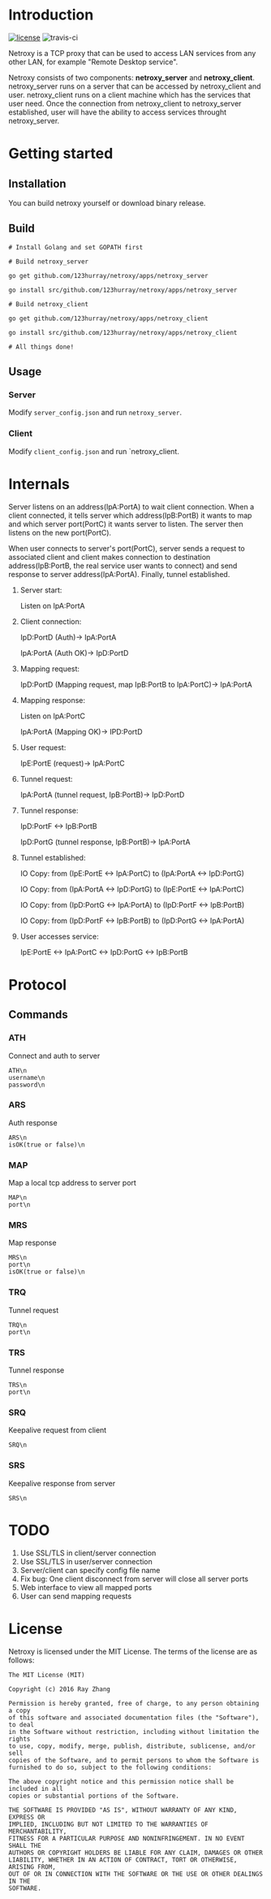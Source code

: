 
# Introduction

[![license](http://img.shields.io/badge/license-MIT-red.svg?style=flat)](https://raw.githubusercontent.com/123hurray/tlslog/master/LICENSE)
![travis-ci](https://api.travis-ci.org/123hurray/Netroxy.svg)

Netroxy is a TCP proxy that can be used to access LAN services from any other LAN, for example "Remote Desktop service".

Netroxy consists of two components: **netroxy_server** and **netroxy_client**. netroxy_server runs on a server that can be accessed by netroxy_client and user. netroxy_client runs on a client machine which has the services that user need. Once the connection from netroxy_client to netroxy_server established, user will have the ability to access services throught netroxy_server.

# Getting started

## Installation

You can build netroxy yourself or download binary release.

## Build

```shell
# Install Golang and set GOPATH first

# Build netroxy_server

go get github.com/123hurray/netroxy/apps/netroxy_server

go install src/github.com/123hurray/netroxy/apps/netroxy_server

# Build netroxy_client

go get github.com/123hurray/netroxy/apps/netroxy_client

go install src/github.com/123hurray/netroxy/apps/netroxy_client

# All things done!
```

## Usage

### Server

Modify `server_config.json` and run `netroxy_server`.

### Client

Modify `client_config.json` and run `netroxy_client.

# Internals

Server listens on an address(IpA:PortA) to wait client connection. When a client connected, it tells server which address(IpB:PortB) it wants to map and which server port(PortC) it wants server to listen. The server then listens on the new port(PortC). 

When user connects to server's port(PortC), server sends a request to associated client and client makes connection to destination address(IpB:PortB, the real service user wants to connect) and send response to server address(IpA:PortA). Finally, tunnel established.

1. Server start:
    
    Listen on IpA:PortA

2. Client connection:

    IpD:PortD (Auth)-> IpA:PortA
	
    IpA:PortA (Auth OK)-> IpD:PortD
    
3. Mapping request:

    IpD:PortD (Mapping request, map IpB:PortB to IpA:PortC)-> IpA:PortA

4. Mapping response:
    
    Listen on IpA:PortC
	
    IpA:PortA (Mapping OK)-> IPD:PortD

5. User request:

    IpE:PortE (request)-> IpA:PortC
    
6. Tunnel request:

    IpA:PortA (tunnel request, IpB:PortB)-> IpD:PortD

7. Tunnel response:

    IpD:PortF <-> IpB:PortB
	
    IpD:PortG (tunnel response, IpB:PortB)-> IpA:PortA
    
8. Tunnel established:

    IO Copy: from (IpE:PortE <-> IpA:PortC) to (IpA:PortA <-> IpD:PortG)
	
    IO Copy: from (IpA:PortA <-> IpD:PortG) to (IpE:PortE <-> IpA:PortC)
    
    IO Copy: from (IpD:PortG <-> IpA:PortA) to (IpD:PortF <-> IpB:PortB)
	
    IO Copy: from (IpD:PortF <-> IpB:PortB) to (IpD:PortG <-> IpA:PortA)
    
9. User accesses service:

    IpE:PortE <-> IpA:PortC <-> IpD:PortG <-> IpB:PortB
    
# Protocol

## Commands

### ATH

Connect and auth to server

    ATH\n
    username\n
    password\n
    
### ARS

Auth response

    ARS\n
    isOK(true or false)\n
    
### MAP

Map a local tcp address to server port

    MAP\n
    port\n
    
### MRS

Map response
    
    MRS\n
    port\n
    isOK(true or false)\n

### TRQ

Tunnel request

    TRQ\n
    port\n
    
### TRS

Tunnel response

    TRS\n
    port\n   

### SRQ

Keepalive request from client

	SRQ\n

### SRS

Keepalive response from server

	SRS\n

# TODO

1. Use SSL/TLS in client/server connection
2. Use SSL/TLS in user/server connection
3. Server/client can specify config file name
4. Fix bug: One client disconnect from server will close all server ports
5. Web interface to view all mapped ports
6. User can send mapping requests

# License

Netroxy is licensed under the MIT License. The terms of the license are as follows:

    The MIT License (MIT)

    Copyright (c) 2016 Ray Zhang

    Permission is hereby granted, free of charge, to any person obtaining a copy
    of this software and associated documentation files (the "Software"), to deal
    in the Software without restriction, including without limitation the rights
    to use, copy, modify, merge, publish, distribute, sublicense, and/or sell
    copies of the Software, and to permit persons to whom the Software is
    furnished to do so, subject to the following conditions:

    The above copyright notice and this permission notice shall be included in all
    copies or substantial portions of the Software.

    THE SOFTWARE IS PROVIDED "AS IS", WITHOUT WARRANTY OF ANY KIND, EXPRESS OR
    IMPLIED, INCLUDING BUT NOT LIMITED TO THE WARRANTIES OF MERCHANTABILITY,
    FITNESS FOR A PARTICULAR PURPOSE AND NONINFRINGEMENT. IN NO EVENT SHALL THE
    AUTHORS OR COPYRIGHT HOLDERS BE LIABLE FOR ANY CLAIM, DAMAGES OR OTHER
    LIABILITY, WHETHER IN AN ACTION OF CONTRACT, TORT OR OTHERWISE, ARISING FROM,
    OUT OF OR IN CONNECTION WITH THE SOFTWARE OR THE USE OR OTHER DEALINGS IN THE
    SOFTWARE.